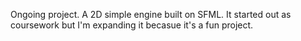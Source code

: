 Ongoing project. A 2D simple engine built on SFML. It started out as coursework but I'm expanding it becasue it's a fun project. 
